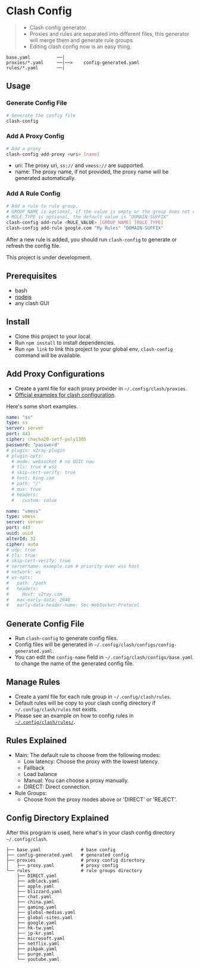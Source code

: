 # Clash Config

> - Clash config generator.
> - Proxies and rules are separated into different files, this generator will merge them and generate rule groups.
> - Editing clash config now is an easy thing.

```text
base.yaml          ──|
proxies/*.yaml     ──|──>    config-generated.yaml
rules/*.yaml       ──|
```

## Usage

### Generate Config File

```bash
# Generate the config file
clash-config
```

### Add A Proxy Config

```bash
# Add a proxy
clash-config add-proxy <uri> [name]
```

- uri: The proxy uri, `ss://` and `vmess://` are supported.
- name: The proxy name, if not provided, the proxy name will be generated automatically.


### Add A Rule Config

```bash
# Add a rule to rule group, 
# GROUP_NAME is optional, if the value is empty or the group does not exist, the default group "My Rules" will be used.
# RULE_TYPE is optional, the default value is "DOMAIN-SUFFIX"
clash-config add-rule <RULE_VALUE> [GROUP_NAME] [RULE_TYPE]
clash-config add-rule google.com "My Rules" "DOMAIN-SUFFIX" 
```

After a new rule is added, you should run `clash-config` to generate or refresh the config file.

This project is under development.

## Prerequisites

- bash
- [nodejs](https://nodejs.org/)
- any clash GUI

## Install

- Clone this project to your local.
- Run `npm install` to install dependencies.
- Run `npm link` to link this project to your global env, `clash-config` command will be available.

## Add Proxy Configurations

- Create a yaml file for each proxy provider in `~/.config/clash/proxies`.
- [Official examples for clash configuration](https://github.com/Dreamacro/clash/wiki/configuration).

Here's some short examples.

```yaml
name: "ss"
type: ss
server: server
port: 443
cipher: chacha20-ietf-poly1305
password: "password"
# plugin: v2ray-plugin
# plugin-opts:
  # mode: websocket # no QUIC now
  # tls: true # wss
  # skip-cert-verify: true
  # host: bing.com
  # path: "/"
  # mux: true
  # headers:
  #   custom: value
```

```yaml
name: "vmess"
type: vmess
server: server
port: 443
uuid: uuid
alterId: 32
cipher: auto
# udp: true
# tls: true
# skip-cert-verify: true
# servername: example.com # priority over wss host
# network: ws
# ws-opts:
#   path: /path
#   headers:
#     Host: v2ray.com
#   max-early-data: 2048
#   early-data-header-name: Sec-WebSocket-Protocol
```

## Generate Config File

- Run `clash-config` to generate config files.
- Config files will be generated in `~/.config/clash/configs/config-generated.yaml`.
- You can edit the `config-name` field in `~/.config/clash/configs/base.yaml` to change the name of the generated config file.

## Manage Rules

- Create a yaml file for each rule group in `~/.config/clash/rules`.
- Default rules will be copy to your clash config directory if `~/.config/clash/rules` not exists.
- Please see an example on how to config rules in [`~/.config/clash/rules/`](/rules).

## Rules Explained

- Main: The default rule to choose from the following modes:
  - Low latency: Choose the proxy with the lowest latency.
  - Fallback
  - Load balance
  - Manual: You can choose a proxy manually.
  - DIRECT: Direct connection.
- Rule Groups:
  - Choose from the proxy modes above or 'DIRECT' or 'REJECT'.

## Config Directory Explained

After this program is used, here what's in your clash config directory `~/.config/clash`.

```text
├── base.yaml               # base config
├── config-generated.yaml   # generated config
├── proxies                 # proxy config directory
│   ├── proxy.yaml          # proxy config
└── rules                   # rule groups directory
    ├── DIRECT.yaml
    ├── adblock.yaml
    ├── apple.yaml
    ├── blizzard.yaml
    ├── chat.yaml
    ├── china.yaml
    ├── gaming.yaml
    ├── global-medias.yaml
    ├── global-sites.yaml
    ├── google.yaml
    ├── hk-tw.yaml
    ├── jp-kr.yaml
    ├── microsoft.yaml
    ├── netflix.yaml
    ├── pikpak.yaml
    ├── purge.yaml
    └── youtube.yaml
```
